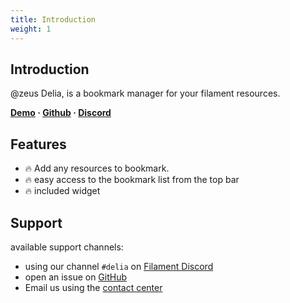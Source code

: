 ```yaml
---
title: Introduction
weight: 1
---
```


## Introduction
@zeus Delia, is a bookmark manager for your filament resources.

**[Demo](https://demo.larazeus.com/admin/bookmarks) · [Github](https://github.com/lara-zeus/delia) · [Discord](https://discord.com/channels/883083792112300104/1282126652284866641)**

## Features

- 🔥 Add any resources to bookmark.
- 🔥 easy access to the bookmark list from the top bar
- 🔥 included widget

## Support

available support channels:

* using our channel `#delia` on [Filament Discord](https://discord.com/channels/883083792112300104/1282126652284866641)
* open an issue on [GitHub](https://github.com/lara-zeus/delia/issues)
* Email us using the [contact center](https://larazeus.com/contact-us)